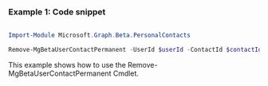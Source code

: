 ### Example 1: Code snippet

```powershell

Import-Module Microsoft.Graph.Beta.PersonalContacts

Remove-MgBetaUserContactPermanent -UserId $userId -ContactId $contactId

```
This example shows how to use the Remove-MgBetaUserContactPermanent Cmdlet.

